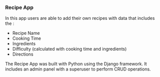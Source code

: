### Recipe App

In this app users are able to add their own recipes with data that includes the :

- Recipe Name
- Cooking Time
- Ingredients
- Difficulty (calculated with cooking time and ingredients)
- Directions

The Recipe App was built with Python using the Django framework. It includes an admin panel with a superuser to perform CRUD operations.
